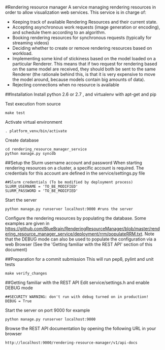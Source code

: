 #Rendering resource manager
A service managing rendering resources in order to allow visualization web services. This service is in charge of:
- Keeping track of available Rendering Resources and their current state.
- Accepting asynchronous work requests (image generation or encoding), and schedule them according to an algorithm.
- Booking rendering resources for synchronous requests (typically for streaming videos)
- Deciding whether to create or remove rendering resources based on workload.
- Implementing some kind of stickiness based on the model loaded on a particular Renderer. This means that if two request for rendering based on the same model are received, they should both be sent to the same Renderer (the rationale behind this, is that it is very expensive to move the model around, because models contain big amounts of data).
- Rejecting connections when no resource is available


##Installation
Install python 2.6 or 2.7 , and virtualenv with apt-get and pip

Test execution from source
```
make test
```

Activate virtual environment
```
. platform_venv/bin/activate
```

Create database
```
cd rendering_resource_manager_service
python manage.py syncdb
```

##Setup the Slurm username account and password
When starting rendering resources on a cluster, a specific account is required. The credentials for this account are defined in the service/settings.py file
```
##Slurm credentials (To be modified by deployment process)
SLURM_USERNAME = 'TO_BE_MODIFIED'
SLURM_PASSWORD = 'TO_BE_MODIFIED'
```

Start the server
```
python manage.py runserver localhost:9000 #runs the server
```

Configure the rendering resources by populating the database. Some examples are given in https://github.com/BlueBrain/RenderingResourceManager/blob/master/rendering_resource_manager_service/deployment/rrm/populateRRM.txt. Note that the DEBUG mode can also be used to populate the configuration via a web Browser (See the 'Getting familiar with the REST API' section of this document)

##Preparation for a commit submission
This will run pep8, pylint and unit tests
```
make verify_changes
```

##Getting familiar with the REST API
Edit service/settings.h and enable DEBUG mode
```
##SECURITY WARNING: don't run with debug turned on in production!
DEBUG = True
```

Start the server on port 9000 for example
```
python manage.py runserver localhost:9000
```

Browse the REST API documentation by opening the following URL in your browser
```
http://localhost:9000/rendering-resource-manager/v1/api-docs
```

